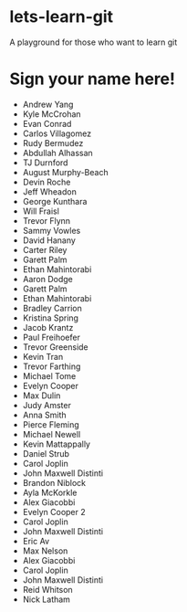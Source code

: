 # lets-learn-git
A playground for those who want to learn git

# Sign your name here!

- Andrew Yang
- Kyle McCrohan
- Evan Conrad
- Carlos Villagomez
- Rudy Bermudez
- Abdullah Alhassan
- TJ Durnford
- August Murphy-Beach
- Devin Roche
- Jeff Wheadon
- George Kunthara
- Will Fraisl
- Trevor Flynn
- Sammy Vowles
- David Hanany
- Carter Riley
- Garett Palm
- Ethan Mahintorabi
- Aaron Dodge
- Garett Palm
- Ethan Mahintorabi
- Bradley Carrion
- Kristina Spring
- Jacob Krantz
- Paul Freihoefer
- Trevor Greenside
- Kevin Tran
- Trevor Farthing
- Michael Tome
- Evelyn Cooper
- Max Dulin
- Judy Amster
- Anna Smith
- Pierce Fleming
- Michael Newell
- Kevin Mattappally
- Daniel Strub
- Carol Joplin
- John Maxwell Distinti
- Brandon Niblock
- Ayla McKorkle
- Alex Giacobbi
- Evelyn Cooper 2
- Carol Joplin
- John Maxwell Distinti
- Eric Av
-  Max Nelson
- Alex Giacobbi
- Carol Joplin
- John Maxwell Distinti
- Reid Whitson
- Nick Latham
